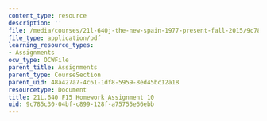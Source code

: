 ```yaml
---
content_type: resource
description: ''
file: /media/courses/21l-640j-the-new-spain-1977-present-fall-2015/9c785c3004bfc899128fa75755e66ebb_MIT21L_640JF15_HW_ses10.pdf
file_type: application/pdf
learning_resource_types:
- Assignments
ocw_type: OCWFile
parent_title: Assignments
parent_type: CourseSection
parent_uid: 48a427a7-4c61-1df8-5959-8ed45bc12a18
resourcetype: Document
title: 21L.640 F15 Homework Assignment 10
uid: 9c785c30-04bf-c899-128f-a75755e66ebb
---
```

